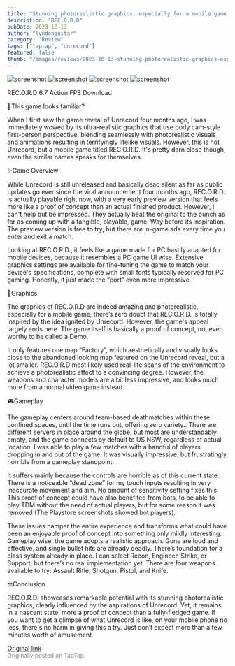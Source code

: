 ```yaml
---
title: "Stunning photorealistic graphics, especially for a mobile game | Preview - REC.O.R.D."
description: "REC.O.R.D"
pubDate: 2023-10-13
author: "lyndonguitar"
category: "Review"
tags: ["taptap", "unrecord"]
featured: false
thumb: "/images/reviews/2023-10-13-stunning-photorealistic-graphics-especially-for-a-mobile-game--preview---record-0.avif"
---
```


<div class="gallery">
  <img src="/images/reviews/2023-10-13-stunning-photorealistic-graphics-especially-for-a-mobile-game--preview---record-0.avif" alt="screenshot" />
  <img src="/images/reviews/2023-10-13-stunning-photorealistic-graphics-especially-for-a-mobile-game--preview---record-1.avif" alt="screenshot" />
  <img src="/images/reviews/2023-10-13-stunning-photorealistic-graphics-especially-for-a-mobile-game--preview---record-2.avif" alt="screenshot" />
  <img src="/images/reviews/2023-10-13-stunning-photorealistic-graphics-especially-for-a-mobile-game--preview---record-3.avif" alt="screenshot" />
</div>

REC.O.R.D
6.7
Action
FPS
Download

🤔This game looks familiar?

When I first saw the game reveal of Unrecord four months ago, I was immediately wowed by its ultra-realistic graphics that use body cam-style first-person perspective, blending seamlessly with photorealistic visuals and animations resulting in terrifyingly lifelike visuals. However, this is not Unrecord, but a mobile game titled REC.O.R.D. It's pretty darn close though, even the similar names speaks for themselves.

✨Game Overview

While Unrecord is still unreleased and basically dead silent as far as public updates go ever since the viral announcement four months ago, REC.O.R.D. is actually playable right now, with a very early preview version that feels more like a proof of concept than an actual finished product. However, I can't help but be impressed. They actually beat the original to the punch as far as coming up with a tangible, playable, game. Way before its inspiration. The preview version is free to try, but there are in-game ads every time you enter and exit a match.

Looking at REC.O.R.D., it feels like a game made for PC hastily adapted for mobile devices, because it resembles a PC game UI wise. Extensive graphics settings are available for fine-tuning the game to match your device's specifications, complete with small fonts typically reserved for PC gaming.  Honestly, it just made the “port” even more impressive.

🎨Graphics

The graphics of REC.O.R.D are indeed amazing and photorealistic, especially for a mobile game, there’s zero doubt that REC.O.R.D. is totally inspired by the idea ignited by Unrecord. However, the game's appeal largely ends here. The game itself is basically a proof of concept, not even worthy to be called a Demo.

It only features one map “Factory”, which aesthetically and visually looks close to the abandoned looking map featured on the Unrecord reveal, but a lot smaller. REC.O.R.D most likely used real-life scans of the environment to achieve a photorealistic effect to a convincing degree. However, the weapons and character models are a bit less impressive, and looks much more from a normal video game instead.

🎮Gameplay

The gameplay centers around team-based deathmatches within these confined spaces,  until the time runs out, offering zero variety.. There are different servers in place around the globe, but most are understandably empty, and the game connects by default to US NSW, regardless of actual location. I was able to play a few matches with a handful of players dropping in and out of the game. It was visually impressive, but frustratingly horrible from a gameplay standpoint.

It suffers mainly because the controls are horrible as of this current state. There is a noticeable “dead zone” for my touch inputs resulting in very inaccurate movement and aim. No amount of sensitivity setting fixes this. This proof of concept could have also benefited from bots, to be able to play TDM without the need of actual players, but for some reason it was removed (The Playstore screenshots showed bot players).

These issues hamper the entire experience and transforms what could have been an enjoyable proof of concept into something only mildly interesting. Gameplay wise, the game adopts a realistic approach. Guns are loud and effective, and single bullet hits are already deadly. There’s foundation for a class system already in place. I can select Recon, Engineer, Strike, or Support, but there’s no real implementation yet. There are four weapons available to try: Assault Rifle, Shotgun, Pistol, and Knife.

⚖️Conclusion

REC.O.R.D. showcases remarkable potential with its stunning photorealistic graphics, clearly influenced by the aspirations of Unrecord. Yet, it remains in a nascent state, more a proof of concept than a fully-fledged game. If you want to get a glimpse of what Unrecord is like, on your mobile phone no less, there's no harm in giving this a try. Just don’t expect more than a few minutes worth of amusement.

[Original link](https://www.taptap.io/post/6425931)<br><span style="font-size: 0.95em; color: #888;">Originally posted on TapTap.</span>
